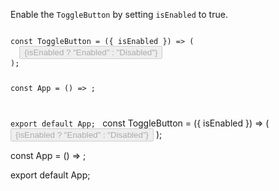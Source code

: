 Enable the `ToggleButton` by setting `isEnabled` to true.

<codeblock language="reactjs" type="exercise" testMode="fixedInput">
<code>
const ToggleButton = ({ isEnabled }) => (
  <button disabled={!isEnabled}>{isEnabled ? "Enabled" : "Disabled"}</button>
);

const App = () => <ToggleButton isEnabled={false} />;

export default App;
</code>
<solution>
const ToggleButton = ({ isEnabled }) => (
  <button disabled={!isEnabled}>
    {isEnabled ? "Enabled" : "Disabled"}
  </button>
);

const App = () => <ToggleButton isEnabled />;

export default App;
</solution>
</codeblock>
